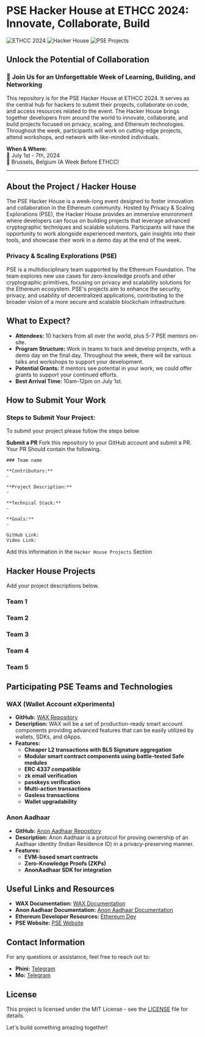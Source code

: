 # PSE Hacker House at ETHCC 2024: Innovate, Collaborate, Build

![ETHCC 2024](https://img.shields.io/badge/ETHCC-2024-blue)
![Hacker House](https://img.shields.io/badge/Hacker-House-green)
![PSE Projects](https://img.shields.io/badge/PSE-Projects-orange)

## Unlock the Potential of Collaboration

### 🚀 **Join Us for an Unforgettable Week of Learning, Building, and Networking**

This repository is for the PSE Hacker House at ETHCC 2024. It serves as the central hub for hackers to submit their projects, collaborate on code, and access resources related to the event. The Hacker House brings together developers from around the world to innovate, collaborate, and build projects focused on privacy, scaling, and Ethereum technologies. Throughout the week, participants will work on cutting-edge projects, attend workshops, and network with like-minded individuals.

**When & Where:**  
**📅** July 1st - 7th, 2024  
**📍** Brussels, Belgium (A Week Before ETHCC)

---

## **About the Project / Hacker House**

The PSE Hacker House is a week-long event designed to foster innovation and collaboration in the Ethereum community. Hosted by Privacy & Scaling Explorations (PSE), the Hacker House provides an immersive environment where developers can focus on building projects that leverage advanced cryptographic techniques and scalable solutions. Participants will have the opportunity to work alongside experienced mentors, gain insights into their tools, and showcase their work in a demo day at the end of the week.

### **Privacy & Scaling Explorations (PSE)**

PSE is a multidisciplinary team supported by the Ethereum Foundation. The team explores new use cases for zero-knowledge proofs and other cryptographic primitives, focusing on privacy and scalability solutions for the Ethereum ecosystem. PSE's projects aim to enhance the security, privacy, and usability of decentralized applications, contributing to the broader vision of a more secure and scalable blockchain infrastructure.

## **What to Expect?**

- **Attendees:** 10 hackers from all over the world, plus 5-7 PSE mentors on-site.
- **Program Structure:** Work in teams to hack and develop projects, with a demo day on the final day. Throughout the week, there will be various talks and workshops to support your development.
- **Potential Grants:** If mentors see potential in your work, we could offer grants to support your continued efforts.
- **Best Arrival Time:** 10am-12pm on July 1st.

## **How to Submit Your Work**

### **Steps to Submit Your Project:**

To submit your project please follow the steps below 

**Submit a PR**
Fork this repository to your GitHub account and submit a PR. Your PR Should contain the following.

```
### Team name

**Contributors:**
- 

**Project Description:**
- 

**Technical Stack:**
- 

**Goals:**
- 

GitHub Link: 
Video Link:
```

Add this information in the `Hacker House Projects` Section

## **Hacker House Projects**
Add your project descriptions below. 

### Team 1

### Team 2

### Team 3

### Team 4

### Team 5

## **Participating PSE Teams and Technologies**

### **WAX (Wallet Account eXperiments)**
- **GitHub:** [WAX Repository](https://github.com/getwax)
- **Description:** WAX will be a set of production-ready smart account components providing advanced features that can be easily utilized by wallets, SDKs, and dApps.
- **Features:**
  - **Cheaper L2 transactions with BLS Signature aggregation**
  - **Modular smart contract components using battle-tested Safe modules**
  - **ERC 4337 compatible**
  - **zk email verification**
  - **passkeys verification**
  - **Multi-action transactions**
  - **Gasless transactions**
  - **Wallet upgradability**

### **Anon Aadhaar**
- **GitHub:** [Anon Aadhaar Repository](https://github.com/anon-aadhaar/anon-aadhaar)
- **Description:** Anon Aadhaar is a protocol for proving ownership of an Aadhaar identity (Indian Residence ID) in a privacy-preserving manner.
- **Features:**
  - **EVM-based smart contracts**
  - **Zero-Knowledge Proofs (ZKPs)**
  - **AnonAadhaar SDK for integration**

## **Useful Links and Resources**

- **WAX Documentation:** [WAX Documentation](https://github.com/getwax/docs)
- **Anon Aadhaar Documentation:** [Anon Aadhaar Documentation](https://github.com/anon-aadhaar/docs)
- **Ethereum Developer Resources:** [Ethereum Dev](https://ethereum.org/en/developers/)
- **PSE Website:** [PSE Website](https://pse.dev/en)


## **Contact Information**

For any questions or assistance, feel free to reach out to:
- **Phini:** [Telegram](https://t.me/)
- **Mo:** [Telegram](https://t.me/)

## **License**

This project is licensed under the MIT License - see the [LICENSE](LICENSE) file for details.

Let's build something amazing together!


